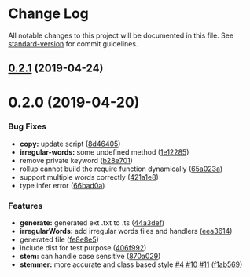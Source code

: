 # Change Log

All notable changes to this project will be documented in this file. See [standard-version](https://github.com/conventional-changelog/standard-version) for commit guidelines.

<a name="0.2.1"></a>

## [0.2.1](https://github.com/ikhsanalatsary/akarata/compare/v0.2.0...v0.2.1) (2019-04-24)

<a name="0.2.0"></a>

# 0.2.0 (2019-04-20)

### Bug Fixes

- **copy:** update script ([8d46405](https://github.com/ikhsanalatsary/akarata/commit/8d46405))
- **irregular-words:** some undefined method ([1e12285](https://github.com/ikhsanalatsary/akarata/commit/1e12285))
- remove private keyword ([b28e701](https://github.com/ikhsanalatsary/akarata/commit/b28e701))
- rollup cannot build the require function dynamically ([65a023a](https://github.com/ikhsanalatsary/akarata/commit/65a023a))
- support multiple words correctly ([421a1e8](https://github.com/ikhsanalatsary/akarata/commit/421a1e8))
- type infer error ([66bad0a](https://github.com/ikhsanalatsary/akarata/commit/66bad0a))

### Features

- **generate:** generated ext .txt to .ts ([44a3def](https://github.com/ikhsanalatsary/akarata/commit/44a3def))
- **irregularWords:** add irregular words files and handlers ([eea3614](https://github.com/ikhsanalatsary/akarata/commit/eea3614))
- generated file ([fe8e8e5](https://github.com/ikhsanalatsary/akarata/commit/fe8e8e5))
- include dist for test purpose ([406f992](https://github.com/ikhsanalatsary/akarata/commit/406f992))
- **stem:** can handle case sensitive ([870a029](https://github.com/ikhsanalatsary/akarata/commit/870a029))
- **stemmer:** more accurate and class based style [#4](https://github.com/ikhsanalatsary/akarata/issues/4) [#10](https://github.com/ikhsanalatsary/akarata/issues/10) [#11](https://github.com/ikhsanalatsary/akarata/issues/11) ([f1ab569](https://github.com/ikhsanalatsary/akarata/commit/f1ab569))
